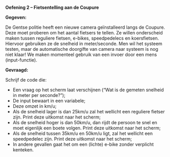 **Oefening 2 – Fietsentelling aan de Coupure**

**Gegeven:**

De Gentse politie heeft een nieuwe camera geïnstalleerd langs de Coupure. Deze moet proberen om het aantal fietsers te tellen. Ze willen onderscheid maken tussen reguliere fietsen, e-bikes, speedpedelecs en koersfietsen. Hiervoor gebruiken ze de snelheid in meter/seconde. 
Men wil het systeem testen, maar de automatische doorgifte van camera naar systeem is nog niet klaar! We maken momenteel gebruik van een invoer door een mens (input-functie). 

**Gevraagd:**

Schrijf de code die: 
* Een vraag op het scherm laat verschijnen (“Wat is de gemeten snelheid in meter per seconde?”);
* De input bewaart in een variabele;
* Deze omzet in km/u;
* Als de snelheid lager is dan 25km/u zal het wellicht een reguliere fietser zijn. Print deze uitkomst naar het scherm;
* Als de snelheid hoger is dan 50km/u, dan rijdt de persoon te snel en moet eigenlijk een boete volgen. Print deze uitkomst naar het scherm;
* Als de snelheid tussen 35km/u en 50km/u ligt, zal het wellicht een speedpedelec zijn. Print deze uitkomst naar het scherm;
* In andere gevallen gaat het om een (lichte) e-bike zonder verplicht kenteken. 